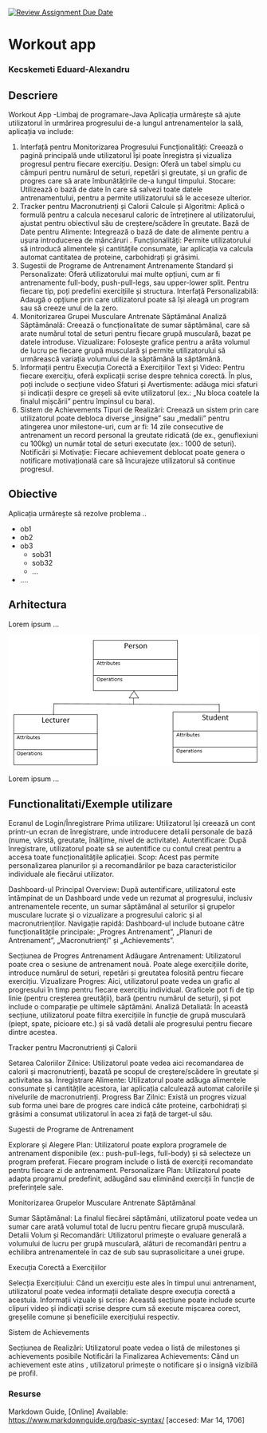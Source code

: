 [![Review Assignment Due Date](https://classroom.github.com/assets/deadline-readme-button-22041afd0340ce965d47ae6ef1cefeee28c7c493a6346c4f15d667ab976d596c.svg)](https://classroom.github.com/a/QlRjSf1d)
# Workout app
### Kecskemeti Eduard-Alexandru

## Descriere
Workout App
-Limbaj de programare-Java
Aplicația urmărește să ajute utilizatorul în urmărirea progresului de-a lungul antrenamentelor la sală, aplicația va include: 
1. Interfață pentru Monitorizarea Progresului
Funcționalități: Creează o pagină principală unde utilizatorul își poate înregistra și vizualiza progresul pentru fiecare exercițiu.
Design: Oferă un tabel simplu cu câmpuri pentru numărul de seturi, repetări și greutate, și un grafic de progres care să arate îmbunătățirile de-a lungul timpului.
Stocare: Utilizează o bază de date  în care să salvezi toate datele antrenamentului, pentru a permite utilizatorului să le acceseze ulterior.
2. Tracker pentru Macronutrienți și Calorii
Calcule și Algoritmi: Aplică o formulă  pentru a calcula necesarul caloric de întreținere al utilizatorului, ajustat pentru obiectivul său de creștere/scădere în greutate.
Bază de Date pentru Alimente: Integrează o bază de date de alimente pentru a ușura introducerea de mâncăruri .
Funcționalități: Permite utilizatorului să introducă alimentele și cantitățile consumate, iar aplicația va calcula automat cantitatea de proteine, carbohidrați și grăsimi.
3. Sugestii de Programe de Antrenament
Antrenamente Standard și Personalizate: Oferă utilizatorului mai multe opțiuni, cum ar fi antrenamente full-body, push-pull-legs, sau upper-lower split. Pentru fiecare tip, poți predefini exercițiile și structura.
Interfață Personalizabilă: Adaugă o opțiune prin care utilizatorul poate să își aleagă un program sau să creeze unul de la zero.
4. Monitorizarea Grupei Musculare Antrenate Săptămânal
Analiză Săptămânală: Creează o funcționalitate de sumar săptămânal, care să arate numărul total de seturi pentru fiecare grupă musculară, bazat pe datele introduse.
Vizualizare: Folosește grafice  pentru a arăta volumul de lucru pe fiecare grupă musculară și permite utilizatorului să urmărească variația volumului de la săptămână la săptămână.
5. Informații pentru Execuția Corectă a Exercițiilor
Text și Video: Pentru fiecare exercițiu, oferă explicații scrise despre tehnica corectă. În plus, poți include o secțiune video 
Sfaturi și Avertismente:  adăuga mici sfaturi și indicații despre ce greșeli să evite utilizatorul (ex.: „Nu bloca coatele la finalul mișcării” pentru împinsul cu bara).
6. Sistem de Achievements
Tipuri de Realizări: Creează un sistem prin care utilizatorul poate debloca diverse „insigne” sau „medalii” pentru atingerea unor milestone-uri, cum ar fi:
14 zile consecutive de antrenament
un record personal la greutate ridicată (de ex., genuflexiuni cu 100kg)
un număr total de seturi executate (ex.: 1000 de seturi).
Notificări și Motivație: Fiecare achievement deblocat poate genera o notificare motivațională care să încurajeze utilizatorul să continue progresul.

## Obiective
Aplicația urmărește să rezolve problema ..

* ob1
* ob2
* ob3
    - sob31
    - sob32
    - ...
* ....

## Arhitectura
Lorem ipsum ...

![Alt text](documentatie-ghid-utlizare-raport/diagrama-clase.png)

Lorem ipsum ...

## Functionalitati/Exemple utilizare
Ecranul de Login/Înregistrare
Prima utilizare: Utilizatorul își creează un cont printr-un ecran de înregistrare, unde introducere detalii personale de bază (nume, vârstă, greutate, înălțime, nivel de activitate).
Autentificare: După înregistrare, utilizatorul poate să se autentifice cu contul creat pentru a accesa toate funcționalitățile aplicației.
Scop: Acest pas permite personalizarea planurilor și a recomandărilor pe baza caracteristicilor individuale ale fiecărui utilizator.

Dashboard-ul Principal
Overview: După autentificare, utilizatorul este întâmpinat de un Dashboard unde vede un rezumat al progresului, inclusiv antrenamentele recente, un sumar săptămânal al seturilor și grupelor musculare lucrate și o vizualizare a progresului caloric și al macronutrienților.
Navigație rapidă: Dashboard-ul include butoane către funcționalitățile principale: „Progres Antrenament”, „Planuri de Antrenament”, „Macronutrienți” și „Achievements”.

Secțiunea de Progres Antrenament
Adăugare Antrenament: Utilizatorul poate crea o sesiune de antrenament nouă. Poate alege exercițiile dorite, introduce numărul de seturi, repetări și greutatea folosită pentru fiecare exercițiu.
Vizualizare Progres: Aici, utilizatorul poate vedea un grafic al progresului în timp pentru fiecare exercițiu individual. Graficele pot fi de tip linie (pentru creșterea greutății), bară (pentru numărul de seturi), și pot include o comparație pe ultimele săptămâni.
Analiză Detaliată: În această secțiune, utilizatorul poate filtra exercițiile în funcție de grupă musculară (piept, spate, picioare etc.) și să vadă detalii ale progresului pentru fiecare dintre acestea.

Tracker pentru Macronutrienți și Calorii

Setarea Caloriilor Zilnice: Utilizatorul poate vedea aici recomandarea de calorii și macronutrienți, bazată pe scopul de creștere/scădere în greutate și activitatea sa.
Înregistrare Alimente: Utilizatorul poate adăuga alimentele consumate și cantitățile acestora, iar aplicația calculează automat caloriile și nivelurile de macronutrienți.
Progress Bar Zilnic: Există un progres vizual sub forma unei bare de progres care indică câte proteine, carbohidrați și grăsimi a consumat utilizatorul în acea zi față de target-ul său.

Sugestii de Programe de Antrenament

Explorare și Alegere Plan: Utilizatorul poate explora programele de antrenament disponibile (ex.: push-pull-legs, full-body) și să selecteze un program preferat. Fiecare program include o listă de exerciții recomandate pentru fiecare zi de antrenament.
Personalizare Plan: Utilizatorul poate adapta programul predefinit, adăugând sau eliminând exerciții în funcție de preferințele sale.

Monitorizarea Grupelor Musculare Antrenate Săptămânal

Sumar Săptămânal: La finalul fiecărei săptămâni, utilizatorul poate vedea un sumar care arată volumul total de lucru pentru fiecare grupă musculară.
Detalii Volum și Recomandări: Utilizatorul primește o evaluare generală a volumului de lucru per grupă musculară, alături de recomandări pentru a echilibra antrenamentele în caz de sub sau suprasolicitare a unei grupe.

Execuția Corectă a Exercițiilor

Selecția Exercițiului: Când un exercițiu este ales în timpul unui antrenament, utilizatorul poate vedea informații detaliate despre execuția corectă a acestuia.
Informații vizuale și scrise: Această secțiune poate include scurte clipuri video și indicații scrise despre cum să execute mișcarea corect, greșelile comune și beneficiile exercițiului respectiv.


Sistem de Achievements

Secțiunea de Realizări: Utilizatorul poate vedea o listă de milestones și achievements posibile 
Notificări la Finalizarea Achievements: Când un achievement este atins , utilizatorul primește o notificare și o insignă vizibilă pe profil.


### Resurse
Markdown Guide, [Online] Available: https://www.markdownguide.org/basic-syntax/ [accesed: Mar 14, 1706]
